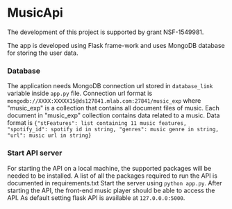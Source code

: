# MusicApi

The development of this project is supported by grant NSF-1549981.

The app is developed using Flask frame-work and uses MongoDB database for storing the user data.


### Database

The application needs MongoDB connection url stored in `database_link` variable inside `app.py` file.
Connection url format is `mongodb://XXXX:XXXXX15@ds127841.mlab.com:27841/music_exp` where "music_exp" is a collection that
contains all document files of music. Each document in "music_exp" collection contains data related to a music.
Data format is `{"stFeatures": list containing 11 music features, "spotify_id": spotify id in string, "genres": music
genre in string, "url": music url in string}`

### Start API server

For starting the API on a local machine, the supported packages will be needed to be installed. A list of all the
packages required to run the API is documented in requirements.txt
Start the server using `python app.py`.
After starting the API, the front-end music player should be able to access the API. As default setting flask API is available at `127.0.0.0:5000`.
